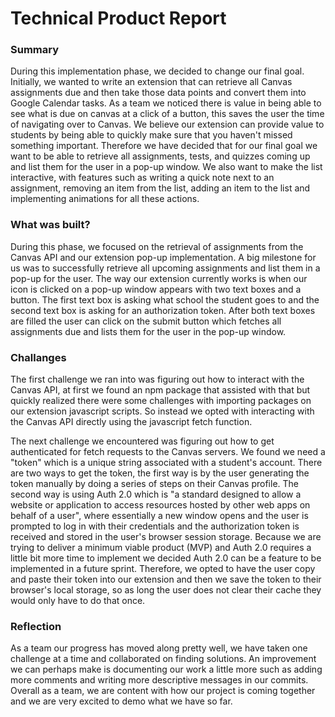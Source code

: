 # Technical Product Report

### Summary
During this implementation phase, we decided to change our final goal. Initially, we wanted to write an extension that can retrieve all Canvas assignments due and then take those data points and convert them into  Google Calendar tasks. As a team we noticed there is value in being able to see what is due on canvas at a click of a button, this saves the user the time of navigating over to Canvas. We believe our extension can provide value to students by being able to quickly make sure that you haven't missed something important. Therefore we have decided that for our final goal we want to be able to retrieve all assignments, tests, and quizzes coming up and list them for the user in a pop-up window. We also want to make the list interactive, with features such as writing a quick note next to an assignment, removing an item from the list, adding an item to the list and implementing animations for all these actions.

### What was built?
During this phase, we focused on the retrieval of assignments from the Canvas API and our extension pop-up implementation. A big milestone for us was to successfully retrieve all upcoming assignments and list them in a pop-up for the user. The way our extension currently works is when our icon is clicked on a pop-up window appears with two text boxes and a button. The first text box is asking what school the student goes to and the second text box is asking for an authorization token. After both text boxes are filled the user can click on the submit button which fetches all assignments due and lists them for the user in the pop-up window.

### Challanges
The first challenge we ran into was figuring out how to interact with the Canvas API, at first we found an npm package that assisted with that but quickly realized there were some challenges with importing packages on our extension javascript scripts. So instead we opted with interacting with the Canvas API directly using the javascript fetch function.

The next challenge we encountered was figuring out how to get authenticated for fetch requests to the Canvas servers. We found we need a "token" which is a unique string associated with a student's account. There are two ways to get the token, the first way is by the user generating the token manually by doing a series of steps on their Canvas profile. The second way is using Auth 2.0 which is "a standard designed to allow a website or application to access resources hosted by other web apps on behalf of a user",  where essentially a new window opens and the user is prompted to log in with their credentials and the authorization token is received and stored in the user's browser session storage.  Because we are trying to deliver a minimum viable product (MVP) and Auth 2.0 requires a little bit more time to implement we decided Auth 2.0 can be a feature to be implemented in a future sprint.  Therefore, we opted to have the user copy and paste their token into our extension and then we save the token to their browser's local storage, so as long the user does not clear their cache they would only have to do that once.

### Reflection
As a team our progress has moved along pretty well, we have taken one challenge at a time and collaborated on finding solutions. An improvement we can perhaps make is documenting our work a little more such as adding more comments and writing more descriptive messages in our commits. Overall as a team, we are content with how our project is coming together and we are very excited to demo what we have so far.
